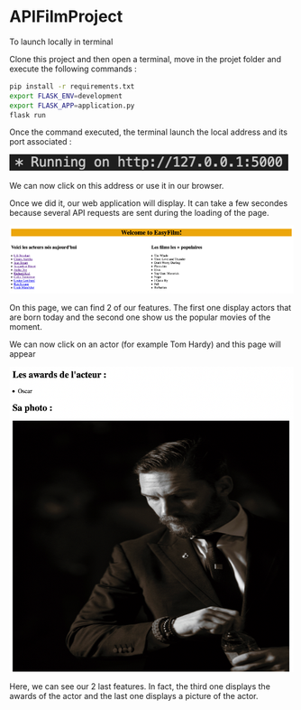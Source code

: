 # APIFilmProject

To launch locally in terminal

Clone this project and then open a terminal, move in the projet folder and execute the following commands :

```bash 
pip install -r requirements.txt
export FLASK_ENV=development   
export FLASK_APP=application.py
flask run
```

Once the command executed, the terminal launch the local address and its port associated : 

![My Image](./images/imageAddressLocal.png)

We can now click on this address or use it in our browser.

Once we did it, our web application will display.
It can take a few secondes because several API requests are sent during the loading of the page.

![My Image](./images/HomePage.png)

On this page, we can find 2 of our features. The first one display actors that are born today and the second one show us the popular movies of the moment.

We can now click on an actor (for example Tom Hardy) and this page will appear 

![My Image](./images/TomHardy.png)

Here, we can see our 2 last features. In fact, the third one displays the awards of the actor and the last one displays a picture of the actor.


